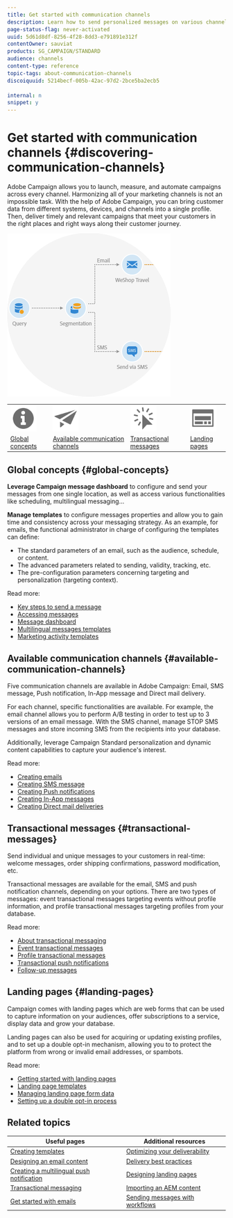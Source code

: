```yaml
---
title: Get started with communication channels
description: Learn how to send personalized messages on various channels and to create cross-channel campaigns to better target your recipients.
page-status-flag: never-activated
uuid: 5d61d8df-8256-4f28-8dd3-e791891e312f
contentOwner: sauviat
products: SG_CAMPAIGN/STANDARD
audience: channels
content-type: reference
topic-tags: about-communication-channels
discoiquuid: 5214becf-005b-42ac-97d2-2bce5ba2ecb5

internal: n
snippet: y
---
```


# Get started with communication channels {#discovering-communication-channels}

Adobe Campaign allows you to launch, measure, and automate campaigns across every channel.
Harmonizing all of your marketing channels is not an impossible task. With the help of Adobe Campaign, you can bring customer data from different systems, devices, and channels into a single profile. Then, deliver timely and relevant campaigns that meet your customers in the right places and right ways along their customer journey.

![](assets/do-not-localize/cross-channel.png)

<table>
<tr><td><img src="assets/do-not-localize/icon_concepts.svg" width="60px"></td><td><img src="assets/do-not-localize/icon_channels.svg"  width="60px"></td><td><img src="assets/do-not-localize/icon_transactional.svg"  width="60px"></td><td><img src="assets/do-not-localize/icon_landing.svg"  width="60px"></td></tr>
<tr><td><a href="#global-concepts">Global concepts</a></td><td><a href="#available-communication-channels">Available communication channels</a></td><td><a href="#transactional-messages">Transactional messages</a></td><td><a href="#landing-pages">Landing pages</a></td></tr>
</table>

## Global concepts {#global-concepts}

**Leverage Campaign message dashboard** to configure and send your messages from one single location, as well as access various functionalities like scheduling, multilingual messaging...

**Manage templates** to configure messages properties and allow you to gain time and consistency across your messaging strategy. As an example, for emails, the functional administrator in charge of configuring the templates can define:

* The standard parameters of an email, such as the audience, schedule, or content.
* The advanced parameters related to sending, validity, tracking, etc.
* The pre-configuration parameters concerning targeting and personalization (targeting context).

Read more:

* [Key steps to send a message](../../channels/using/key-steps-to-send-a-message.md)
* [Accessing messages](../../channels/using/accessing-messages.md)
* [Message dashboard](../../channels/using/message-dashboard.md)
* [Multilingual messages templates](../../channels/using/multilingual-messages-template.md)
* [Marketing activity templates](../../start/using/marketing-activity-templates.md)

## Available communication channels {#available-communication-channels}

Five communication channels are available in Adobe Campaign: Email, SMS message, Push notification, In-App message and Direct mail delivery.

For each channel, specific functionalities are available. For example, the email channel allows you to perform A/B testing in order to test up to 3 versions of an email message. With the SMS channel, manage STOP SMS messages and store incoming SMS from the recipients into your database.

Additionally, leverage Campaign Standard personalization and dynamic content capabilities to capture your audience's interest.

Read more:

* [Creating emails](../../channels/using/about-emails.md)
* [Creating SMS message](../../channels/using/about-sms-messages.md)
* [Creating Push notifications](../../channels/using/about-push-notifications.md)
* [Creating In-App messages](../../channels/using/about-in-app-messaging.md)
* [Creating Direct mail deliveries](../../channels/using/about-direct-mail.md)

## Transactional messages {#transactional-messages}

Send individual and unique messages to your customers in real-time: welcome messages, order shipping confirmations, password modification, etc.

Transactional messages are available for the email, SMS and push notification channels, depending on your options. There are two types of messages: event transactional messages targeting events without profile information, and profile transactional messages targeting profiles from your database.

Read more:

* [About transactional messaging](../../channels/using/about-transactional-messaging.md)
* [Event transactional messages](../../channels/using/event-transactional-messages.md)
* [Profile transactional messages](../../channels/using/profile-transactional-messages.md)
* [Transactional push notifications](../../channels/using/transactional-push-notifications.md)
* [Follow-up messages](../../channels/using/follow-up-messages.md)

## Landing pages {#landing-pages}

Campaign comes with landing pages which are web forms that can be used to capture information on your audiences, offer subscriptions to a service, display data and grow your database.

Landing pages can also be used for acquiring or updating existing profiles, and to set up a double opt-in mechanism, allowing you to to protect the platform from wrong or invalid email addresses, or spambots.

Read more:

* [Getting started with landing pages](../../channels/using/getting-started-with-landing-pages.md)
* [Landing page templates](../../channels/using/landing-page-templates.md)
* [Managing landing page form data](../../channels/using/managing-landing-page-form-data.md)
* [Setting up a double opt-in process](../../channels/using/setting-up-a-double-opt-in-process.md)

## Related topics

| Useful pages | Additional resources |
|---|---|
| [Creating templates](../../start/using/marketing-activity-templates.md) | [Optimizing your deliverability](../../sending/using/about-deliverability.md) |
| [Designing an email content](../../designing/using/designing-content-in-adobe-campaign.md) | [Delivery best practices](https://helpx.adobe.com/campaign/kb/delivery-best-practices.html) |
| [Creating a multilingual push  notification](../../channels/using/creating-a-multilingual-push-notification.md) |  [Designing landing pages](../../channels/using/getting-started-with-landing-pages.md) |
| [Transactional messaging](../../channels/using/about-transactional-messaging.md) | [Importing an AEM content](../../integrating/using/creating-email-experience-manager.md) |
| [Get started with emails](https://helpx.adobe.com/campaign/kb/acs-get-started-with-emails.html) | [Sending messages with workflows](../../automating/using/about-channel-activities.md) |
